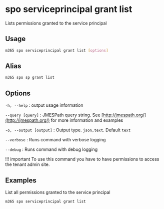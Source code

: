 # spo serviceprincipal grant list

Lists permissions granted to the service principal

## Usage

```sh
m365 spo serviceprincipal grant list [options]
```

## Alias

```sh
m365 spo sp grant list
```

## Options

`-h, --help`
: output usage information

`--query [query]`
: JMESPath query string. See [http://jmespath.org/](http://jmespath.org/) for more information and examples

`-o, --output [output]`
: Output type. `json,text`. Default `text`

`--verbose`
: Runs command with verbose logging

`--debug`
: Runs command with debug logging

!!! important
    To use this command you have to have permissions to access the tenant admin site.

## Examples

List all permissions granted to the service principal

```sh
m365 spo serviceprincipal grant list
```